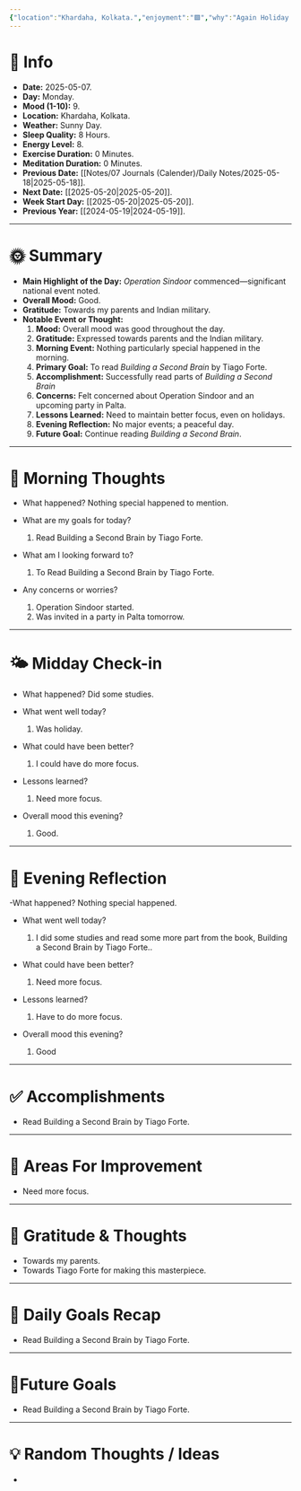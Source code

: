 ```yaml
---
{"location":"Khardaha, Kolkata.","enjoyment":"🟩","why":"Again Holiday and was invited.","date":"2025-05-07","dg-publish":true,"dg-home":null,"tags":["dailyreviews"],"aliases":null,"meditation":"0","exercise":"0","sleep_quality":"9 Hours","mood":"8","energy_level":"8","weather":"Sunny Day","permalink":"/notes/07-journals-calender/daily-notes/2025-05-07/","dgPassFrontmatter":true,"updated":"2025-05-20T11:32:55.716+05:30"}
---
```


# 📅 Info

- **Date:** 2025-05-07.
- **Day:** Monday.
- **Mood (1-10):** 9.
- **Location:** Khardaha, Kolkata.
- **Weather:** Sunny Day.
- **Sleep Quality:** 8 Hours.
- **Energy Level:** 8.
- **Exercise Duration:** 0 Minutes.
- **Meditation Duration:** 0 Minutes.
- **Previous Date:** [[Notes/07 Journals (Calender)/Daily Notes/2025-05-18\|2025-05-18]].
- **Next Date:** [[2025-05-20\|2025-05-20]].
- **Week Start Day:** [[2025-05-20\|2025-05-20]].
- **Previous Year:** [[2024-05-19\|2024-05-19]].

---

# 🌞 Summary

- **Main Highlight of the Day:** _Operation Sindoor_ commenced—significant national event noted.
- **Overall Mood:** Good.
- **Gratitude:** Towards my parents and Indian military.
- **Notable Event or Thought:** 
	1) **Mood:** Overall mood was good throughout the day.
	2) **Gratitude:** Expressed towards parents and the Indian military.
	3) **Morning Event:** Nothing particularly special happened in the morning.
	4) **Primary Goal:** To read _Building a Second Brain_ by Tiago Forte.
	5) **Accomplishment:** Successfully read parts of _Building a Second Brain_
	6) **Concerns:** Felt concerned about Operation Sindoor and an upcoming party in Palta.
	7) **Lessons Learned:** Need to maintain better focus, even on holidays.
	8) **Evening Reflection:** No major events; a peaceful day.
	9) **Future Goal:** Continue reading _Building a Second Brain_.

---

# 🧠 Morning Thoughts

- What happened? 
	Nothing special happened to mention.

- What are my goals for today?
	1) Read Building a Second Brain by Tiago Forte.

- What am I looking forward to?
	1) To Read Building a Second Brain by Tiago Forte.

- Any concerns or worries?
	1) Operation Sindoor started.
	2) Was invited in a party in Palta tomorrow.

---

# 🌤️ Midday Check-in

- What happened? 
	Did some studies.

- What went well today?
	1) Was holiday.

- What could have been better?
	1) I could have do more focus.

- Lessons learned?
	1) Need more focus.

- Overall mood this evening?
	1) Good.

---

# 🌙 Evening Reflection

-What happened? 
	Nothing special happened.

- What went well today?
	1) I did some studies and read some more part from the book, Building a Second Brain by Tiago Forte..

- What could have been better?
	1) Need more focus.

- Lessons learned?
	1) Have to do more focus.

- Overall mood this evening?
	1) Good

---

# ✅ Accomplishments

 - Read Building a Second Brain by Tiago Forte.

---

# 🔄 Areas For Improvement

 - Need more focus.

---

# 🙏 Gratitude & Thoughts

 - Towards my parents.
 - Towards Tiago Forte for making this masterpiece.

---

# 🎯 Daily Goals Recap

 - Read Building a Second Brain by Tiago Forte.

---

# 🌌Future Goals

- Read Building a Second Brain by Tiago Forte.

---

# 💡 Random Thoughts / Ideas

- 